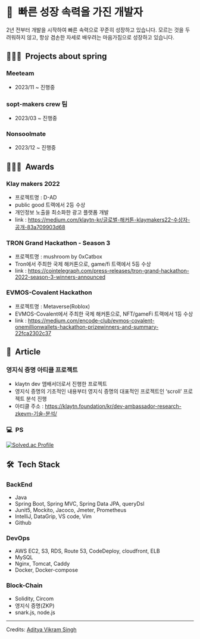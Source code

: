 <h1>🚀&nbsp; 빠른 성장 속력을 가진 개발자</h1>
2년 전부터 개발을 시작하여 빠른 속력으로 꾸준히 성장하고 있습니다. 모르는 것을 두려워하지 않고, 항상 겸손한 자세로 배우려는 마음가짐으로 성장하고 있습니다.

## 👨🏻‍💻 &nbsp;Projects about spring
### Meeteam
* 2023/11 ~ 진행중

### sopt-makers crew 팀
* 2023/03 ~ 진행중

### Nonsoolmate
* 2023/12 ~ 진행중

## 👨🏻‍💻 &nbsp;Awards

### Klay makers 2022
* 프로젝트명 : D-AD
* public good 트랙에서 2등 수상
* 개인정보 노출을 최소화한 광고 플랫폼 개발
* link : https://medium.com/klaytn-kr/글로벌-해커톤-klaymakers22-수상자-공개-83a709903d68

### TRON Grand Hackathon - Season 3
* 프로젝트명 : mushroom by 0xCatbox
* Tron에서 주최한 국제 해커톤으로, game/fi 트랙에서 5등 수상
* link : https://cointelegraph.com/press-releases/tron-grand-hackathon-2022-season-3-winners-announced

### EVMOS-Covalent Hackathon 
* 프로젝트명 : Metaverse(Roblox)
* EVMOS-Covalent에서 주최한 국제 해커톤으로, NFT/gameFi 트랙에서 1등 수상
* link : https://medium.com/encode-club/evmos-covalent-onemillionwallets-hackathon-prizewinners-and-summary-22fca2302c37

## 📝 &nbsp;Article

### 영지식 증명 아티클 프로젝트
* klaytn dev 앰배서더로서 진행한 프로젝트
* 영지식 증명의 기초적인 내용부터 영지식 증명의 대표적인 프로젝트인 ‘scroll’ 프로젝트 분석 진행
* 아티클 주소 : https://klaytn.foundation/kr/dev-ambassador-research-zkevm-기술-분석/

### 💻 &nbsp;PS
[![Solved.ac Profile](http://mazassumnida.wtf/api/v2/generate_badge?boj=mikekks)](https://solved.ac/mikekks/)

## 🛠 &nbsp;Tech Stack
### BackEnd
* Java
* Spring Boot, Spring MVC, Spring Data JPA, queryDsl
* Junit5, Mockito, Jacoco, Jmeter, Prometheus
* IntelliJ, DataGrip, VS code, Vim
* Github

### DevOps
* AWS EC2, S3, RDS, Route 53, CodeDeploy, cloudfront, ELB
* MySQL
* Nginx, Tomcat, Caddy
* Docker, Docker-compose

### Block-Chain
* Solidity, Circom
* 영지식 증명(ZKP)
* snark.js, node.js





-----
Credits: [Aditya Vikram Singh](https://github.com/AVS1508)

